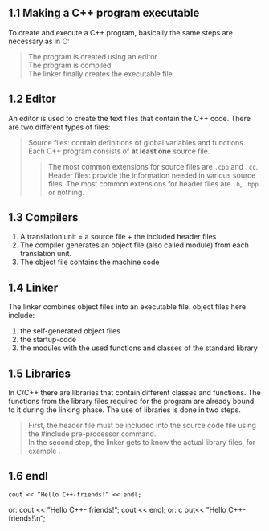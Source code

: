 ## 1.1 Making a C++ program executable
To create and execute a C++ program, basically the same steps are necessary as in C:
> The program is created using an editor  
> The program is compiled  
> The linker finally creates the executable file.

## 1.2 Editor
An editor is used to create the text files that contain the C++ code. There are two different types of files:
> Source files: contain definitions of global variables and functions. Each C++ program consists of **at least one** source file.
>> The most common extensions for source files are `.cpp` and `.cc`.
> Header files: provide the information needed in various source files.
>> The most common extensions for header files are `.h`, `.hpp` or nothing.

## 1.3 Compilers
1. A translation unit = a source file + the included header files
2. The compiler generates an object file (also called module) from each translation unit.
3. The object file contains the machine code

## 1.4 Linker
The linker combines object files into an executable file.
object files here include:
1. the self-generated object files
2. the startup-code
3. the modules with the used functions and classes of the standard library

## 1.5 Libraries
In C/C++ there are libraries that contain different classes and functions.
The functions from the library files required for the program are already bound to it during the linking phase. The use of libraries is done in two steps. 
> First, the header file must be included into the source code file using the #include pre-processor command.   
> In the second step, the linker gets to know the actual library files, for example <string>.
  
## 1.6 endl
    cout << ”Hello C++-friends!“ << endl;
or: 
    cout << ”Hello C++- friends!“;
    cout << endl;
or: c
    out<< ”Hello C++- friends!\n“;

  
